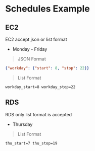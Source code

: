 # Schedules Example

## EC2

EC2 accept json or list format

- Monday - Friday

> JSON Format
```json
{"workday": {"start": 8, "stop": 22}}
```

> List Format
```text
workday_start=8 workday_stop=22
```

## RDS

RDS only list format is accepted

- Thursday

> List Format
```text
thu_start=7 thu_stop=19
```